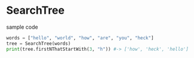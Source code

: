 # SearchTree

sample code
```python
words = ["hello", "world", "how", "are", "you", "heck"]
tree = SearchTree(words)
print(tree.firstNThatStartWith(3, "h")) #-> ['how', 'heck', 'hello']

```
